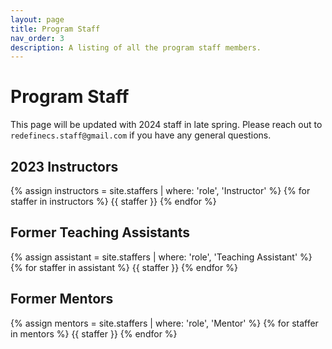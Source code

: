 ```yaml
---
layout: page
title: Program Staff
nav_order: 3
description: A listing of all the program staff members.
---
```


# Program Staff

This page will be updated with 2024 staff in late spring. Please reach out to `redefinecs.staff@gmail.com` if you have any general questions.

## 2023 Instructors

{% assign instructors = site.staffers | where: 'role', 'Instructor' %}
{% for staffer in instructors %}
{{ staffer }}
{% endfor %}

## Former Teaching Assistants

{% assign assistant = site.staffers | where: 'role', 'Teaching Assistant' %}
{% for staffer in assistant %}
{{ staffer }}
{% endfor %}

## Former Mentors

{% assign mentors = site.staffers | where: 'role', 'Mentor' %}
{% for staffer in mentors %}
{{ staffer }}
{% endfor %}
